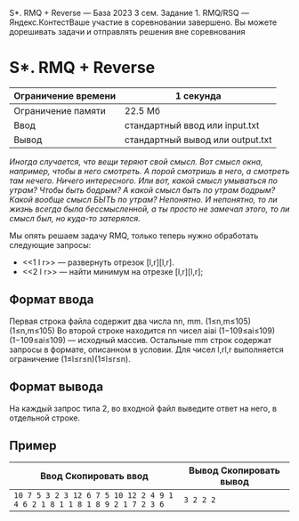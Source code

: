 S\*. RMQ + Reverse — База 2023 3 сем. Задание 1. RMQ/RSQ — Яндекс.КонтестВаше участие в соревновании завершено. Вы можете дорешивать задачи и отправлять решения вне соревнования

# S\*. RMQ + Reverse

| Ограничение времени | 1 секунда |
| --- | --- |
| Ограничение памяти | 22.5 Мб |
| Ввод | стандартный ввод или input.txt |
| Вывод | стандартный вывод или output.txt |

*Иногда случается, что вещи теряют свой смысл. Вот смысл окна, например, чтобы в него смотреть. А порой смотришь в него, а смотреть там нечего. Ничего интересного. Или вот, какой смысл умываться по утрам? Чтобы быть бодрым? А какой смысл быть по утрам бодрым? Какой вообще смысл БЫТЬ по утрам? Непонятно. И непонятно, то ли жизнь всегда была бессмысленной, а ты просто не замечал этого, то ли смысл был, но куда-то затерялся.*

Мы опять решаем задачу RMQ, только теперь нужно обработать следующие запросы:

- \<\<1 l r>> — развернуть отрезок \[l,r\]\[l,r\].
- \<\<2 l r>> — найти минимум на отрезке \[l,r\]\[l,r\];

## Формат ввода

Первая строка файла содержит два числа nn, mm. (1≤n,m≤105)(1≤n,m≤105) Во второй строке находится nn чисел aiai​ (1−109≤ai≤109)(1−109≤ai​≤109) — исходный массив. Остальные mm строк содержат запросы в формате, описанном в условии. Для чисел l,rl,r выполняется ограничение (1≤l≤r≤n)(1≤l≤r≤n).

## Формат вывода

На каждый запрос типа 2, во входной файл выведите ответ на него, в отдельной строке.

## Пример

| Ввод Скопировать ввод | Вывод Скопировать вывод |
| --- | --- |
| `10 7 5 3 2 3 12 6 7 5 10 12 2 4 9 1 4 6 2 1 8 1 1 8 1 8 9 2 1 7 2 3 6 ` | `3 2 2 2 ` |
